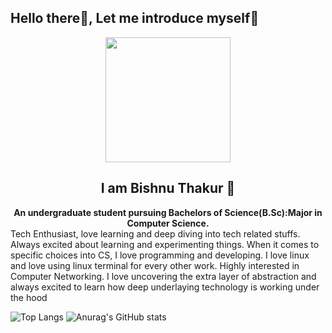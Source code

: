 ## Hello there👋, Let me introduce myself😬
<div id="gif" align="center">
<img src="https://media.giphy.com/media/i1JHRZSXO9LZZDHqii/giphy.gif" width="200"/>

<h2>I am Bishnu Thakur 🤝</h2>
<b>An undergraduate student pursuing Bachelors of Science(B.Sc):Major in Computer Science.</b></br>
</div>
Tech Enthusiast, love learning and deep diving into tech related stuffs. Always excited about learning and experimenting things.
When it comes to specific choices into CS, I love programming and developing. I love linux and love using linux terminal for every other work. Highly interested in Computer Networking. I love uncovering the extra layer of abstraction and always excited to learn how deep underlaying technology is working under the hood

![Top Langs](https://github-readme-stats.vercel.app/api/top-langs/?username=Bishnukt&theme=tokyonight)
![Anurag's GitHub stats](https://github-readme-stats.vercel.app/api?username=Bishnukt&count_private=true&show_icons=true&theme=radical)

<!--
**Bishnukt/bishnukt** is a ✨ _special_ ✨ repository because its `README.md` (this file) appears on your GitHub profile.
-->
<!-- Here are some ideas to get you started:

- 🔭 I’m currently working on ...
- 🌱 I’m currently learning ...
- 👯 I’m looking to collaborate on ...
- 🤔 I’m looking for help with ...
- 💬 Ask me about ...
- 📫 How to reach me: ...
- 😄 Pronouns: ...
- ⚡ Fun fact: ... -->
